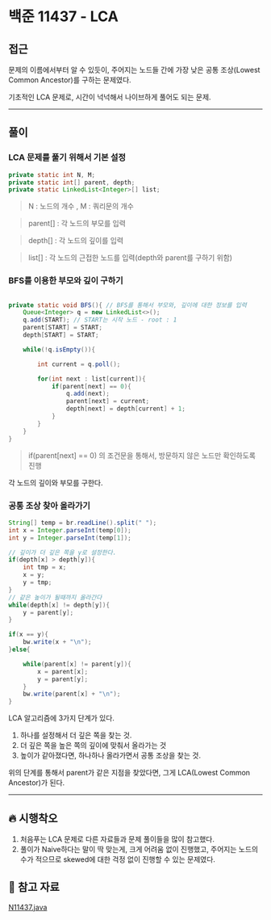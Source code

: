 # 백준 11437 - LCA

## 접근

문제의 이름에서부터 알 수 있듯이, 주어지는 노드들 간에 가장 낮은 공통 조상(Lowest Common Ancestor)를 구하는 문제였다.

기초적인 LCA 문제로, 시간이 넉넉해서 나이브하게 풀어도 되는 문제. 


---
## 풀이

### LCA 문제를 풀기 위해서 기본 설정 

```java
private static int N, M;
private static int[] parent, depth;
private static LinkedList<Integer>[] list;
```

> N : 노드의 개수 , M : 쿼리문의 개수

> parent[] : 각 노드의 부모를 입력

> depth[] : 각 노드의 깊이를 입력

> list[] : 각 노드의 근접한 노드를 입력(depth와 parent를 구하기 위함) 


### BFS를 이용한 부모와 깊이 구하기


```java

private static void BFS(){ // BFS를 통해서 부모와, 깊이에 대한 정보를 입력
    Queue<Integer> q = new LinkedList<>();
    q.add(START); // START는 시작 노드 - root : 1
    parent[START] = START;
    depth[START] = START;

    while(!q.isEmpty()){

        int current = q.poll();

        for(int next : list[current]){
            if(parent[next] == 0){
                q.add(next);
                parent[next] = current;
                depth[next] = depth[current] + 1;
            }
        }
    }
}
```
> if(parent[next] == 0) 의 조건문을 통해서, 방문하지 않은 노드만 확인하도록 진행

각 노드의 깊이와 부모를 구한다. 

### 공통 조상 찾아 올라가기

```java
String[] temp = br.readLine().split(" ");
int x = Integer.parseInt(temp[0]);
int y = Integer.parseInt(temp[1]);

// 깊이가 더 깊은 쪽을 y로 설정한다.
if(depth[x] > depth[y]){
    int tmp = x;
    x = y;
    y = tmp;
}
// 같은 높이가 될때까지 올라간다
while(depth[x] != depth[y]){
    y = parent[y];
}

if(x == y){
    bw.write(x + "\n");
}else{

    while(parent[x] != parent[y]){
        x = parent[x];
        y = parent[y];
    }
    bw.write(parent[x] + "\n");
}
```

LCA 알고리즘에 3가지 단계가 있다.

1. 하나를 설정해서 더 깊은 쪽을 찾는 것.
2. 더 깊은 쪽을 높은 쪽의 깊이에 맞춰서 올라가는 것
3. 높이가 같아졌다면, 하나하나 올라가면서 공통 조상을 찾는 것.

위의 단계를 통해서 parent가 같은 지점을 찾았다면, 그게 LCA(Lowest Common Ancestor)가 된다. 


--- 
## 🔥 시행착오

1. 처음푸는 LCA 문제로 다른 자료들과 문제 풀이들을 많이 참고했다. 
2. 풀이가 Naive하다는 말이 딱 맞는게, 크게 어려움 없이 진행했고, 주어지는 노드의 수가 적으므로 skewed에 대한 걱정 없이 진행할 수 있는 문제였다.





## 💌 참고 자료

[N11437.java](https://github.com/Rurril/Problem-Solving/blob/Test/Problem-Solving/PS/LCA/N11437.java)


